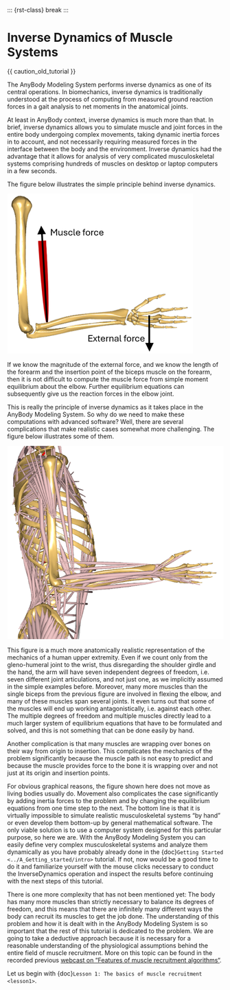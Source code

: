 ::: {rst-class} break
:::

# Inverse Dynamics of Muscle Systems

{{ caution_old_tutorial }}


The AnyBody Modeling System performs inverse dynamics as one of its
central operations. In biomechanics, inverse dynamics is traditionally
understood at the process of computing from measured ground reaction
forces in a gait analysis to net moments in the anatomical joints.

At least in AnyBody context, inverse dynamics is much more than that. In
brief, inverse dynamics allows you to simulate muscle and joint forces
in the entire body undergoing complex movements, taking dynamic inertia
forces in to account, and not necessarily requiring measured forces in
the interface between the body and the environment. Inverse dynamics had
the advantage that it allows for analysis of very complicated
musculoskeletal systems comprising hundreds of muscles on desktop or
laptop computers in a few seconds.

The figure below illustrates the simple principle behind inverse
dynamics.

![Inverse dynamic simple schematic](_static/Inverse_dynamics/image1.png)

If we know the magnitude of the external force, and we know the length
of the forearm and the insertion point of the biceps muscle on the
forearm, then it is not difficult to compute the muscle force from
simple moment equilibrium about the elbow. Further equilibrium equations
can subsequently give us the reaction forces in the elbow joint.

This is really the principle of inverse dynamics as it takes place in
the AnyBody Modeling System. So why do we need to make these
computations with advanced software? Well, there are several
complications that make realistic cases somewhat more challenging. The
figure below illustrates some of them.

![Inverse dynamic full model](_static/Inverse_dynamics/image2.png)

This figure is a much more anatomically realistic representation of the
mechanics of a human upper extremity. Even if we count only from the
gleno-humeral joint to the wrist, thus disregarding the shoulder girdle
and the hand, the arm will have seven independent degrees of freedom,
i.e. seven different joint articulations, and not just one, as we
implicitly assumed in the simple examples before. Moreover, many more
muscles than the single biceps from the previous figure are involved in
flexing the elbow, and many of these muscles span several joints. It
even turns out that some of the muscles will end up working
antagonistically, i.e. against each other. The multiple degrees of
freedom and multiple muscles directly lead to a much larger system of
equilibrium equations that have to be formulated and solved, and this is
not something that can be done easily by hand.

Another complication is that many muscles are wrapping over bones on
their way from origin to insertion. This complicates the mechanics of
the problem significantly because the muscle path is not easy to predict
and because the muscle provides force to the bone it is wrapping over
and not just at its origin and insertion points.

For obvious graphical reasons, the figure shown here does not move as
living bodies usually do. Movement also complicates the case
significantly by adding inertia forces to the problem and by changing
the equilibrium equations from one time step to the next. The bottom
line is that it is virtually impossible to simulate realistic
musculoskeletal systems “by hand” or even develop them bottom-up by
general mathematical software. The only viable solution is to use a
computer system designed for this particular purpose, so here we are.
With the AnyBody Modeling System you can easily define very complex
musculoskeletal systems and analyze them dynamically as you have
probably already done in the {doc}`Getting Started <../A_Getting_started/intro>` tutorial. If not, now would
be a good time to do it and familiarize yourself with the mouse clicks
necessary to conduct the InverseDynamics operation and inspect the
results before continuing with the next steps of this tutorial.

There is one more complexity that has not been mentioned yet: The body
has many more muscles than strictly necessary to balance its degrees of
freedom, and this means that there are infinitely many different ways
the body can recruit its muscles to get the job done. The understanding
of this problem and how it is dealt with in the AnyBody Modeling System
is so important that the rest of this tutorial is dedicated to the
problem. We are going to take a deductive approach because it is
necessary for a reasonable understanding of the physiological
assumptions behind the entire field of muscle recruitment. More on this
topic can be found in the recorded previous [webcast on “Features of
muscle recruitment algorithms“](https://www.anybodytech.com/download/features-of-muscle-recruitment-algorithms/).

Let us begin with {doc}`Lesson 1: The basics of muscle recruitment <lesson1>`.

